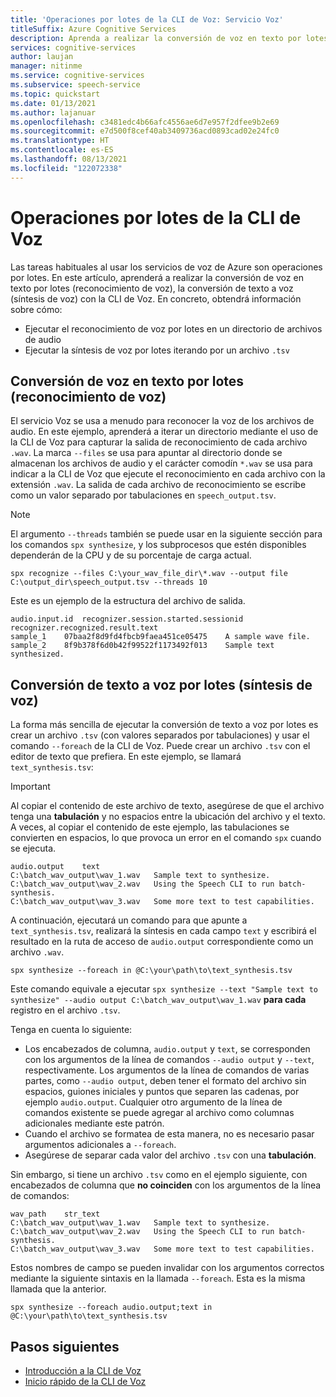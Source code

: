 ```yaml
---
title: 'Operaciones por lotes de la CLI de Voz: Servicio Voz'
titleSuffix: Azure Cognitive Services
description: Aprenda a realizar la conversión de voz en texto por lotes (reconocimiento de voz), la conversión de texto a voz (síntesis de voz) con la CLI de Voz.
services: cognitive-services
author: laujan
manager: nitinme
ms.service: cognitive-services
ms.subservice: speech-service
ms.topic: quickstart
ms.date: 01/13/2021
ms.author: lajanuar
ms.openlocfilehash: c3481edc4b66afc4556ae6d7e957f2dfee9b2e69
ms.sourcegitcommit: e7d500f8cef40ab3409736acd0893cad02e24fc0
ms.translationtype: HT
ms.contentlocale: es-ES
ms.lasthandoff: 08/13/2021
ms.locfileid: "122072338"
---
```

# <a name="speech-cli-batch-operations"></a>Operaciones por lotes de la CLI de Voz

Las tareas habituales al usar los servicios de voz de Azure son operaciones por lotes. En este artículo, aprenderá a realizar la conversión de voz en texto por lotes (reconocimiento de voz), la conversión de texto a voz (síntesis de voz) con la CLI de Voz. En concreto, obtendrá información sobre cómo:

* Ejecutar el reconocimiento de voz por lotes en un directorio de archivos de audio
* Ejecutar la síntesis de voz por lotes iterando por un archivo `.tsv`

## <a name="batch-speech-to-text-speech-recognition"></a>Conversión de voz en texto por lotes (reconocimiento de voz)

El servicio Voz se usa a menudo para reconocer la voz de los archivos de audio. En este ejemplo, aprenderá a iterar un directorio mediante el uso de la CLI de Voz para capturar la salida de reconocimiento de cada archivo `.wav`. La marca `--files` se usa para apuntar al directorio donde se almacenan los archivos de audio y el carácter comodín `*.wav` se usa para indicar a la CLI de Voz que ejecute el reconocimiento en cada archivo con la extensión `.wav`. La salida de cada archivo de reconocimiento se escribe como un valor separado por tabulaciones en `speech_output.tsv`.

> [!NOTE]
> El argumento `--threads` también se puede usar en la siguiente sección para los comandos `spx synthesize`, y los subprocesos que estén disponibles dependerán de la CPU y de su porcentaje de carga actual.

```console
spx recognize --files C:\your_wav_file_dir\*.wav --output file C:\output_dir\speech_output.tsv --threads 10
```

Este es un ejemplo de la estructura del archivo de salida.

```output
audio.input.id  recognizer.session.started.sessionid    recognizer.recognized.result.text
sample_1    07baa2f8d9fd4fbcb9faea451ce05475    A sample wave file.
sample_2    8f9b378f6d0b42f99522f1173492f013    Sample text synthesized.
```

## <a name="batch-text-to-speech-speech-synthesis"></a>Conversión de texto a voz por lotes (síntesis de voz)

La forma más sencilla de ejecutar la conversión de texto a voz por lotes es crear un archivo `.tsv` (con valores separados por tabulaciones) y usar el comando `--foreach` de la CLI de Voz. Puede crear un archivo `.tsv` con el editor de texto que prefiera. En este ejemplo, se llamará `text_synthesis.tsv`:

>[!IMPORTANT]
> Al copiar el contenido de este archivo de texto, asegúrese de que el archivo tenga una **tabulación** y no espacios entre la ubicación del archivo y el texto. A veces, al copiar el contenido de este ejemplo, las tabulaciones se convierten en espacios, lo que provoca un error en el comando `spx` cuando se ejecuta.

```Input
audio.output    text
C:\batch_wav_output\wav_1.wav   Sample text to synthesize.
C:\batch_wav_output\wav_2.wav   Using the Speech CLI to run batch-synthesis.
C:\batch_wav_output\wav_3.wav   Some more text to test capabilities.
```

A continuación, ejecutará un comando para que apunte a `text_synthesis.tsv`, realizará la síntesis en cada campo `text` y escribirá el resultado en la ruta de acceso de `audio.output` correspondiente como un archivo `.wav`.

```console
spx synthesize --foreach in @C:\your\path\to\text_synthesis.tsv
```

Este comando equivale a ejecutar `spx synthesize --text "Sample text to synthesize" --audio output C:\batch_wav_output\wav_1.wav` **para cada** registro en el archivo `.tsv`.

Tenga en cuenta lo siguiente:

* Los encabezados de columna, `audio.output` y `text`, se corresponden con los argumentos de la línea de comandos `--audio output` y `--text`, respectivamente. Los argumentos de la línea de comandos de varias partes, como `--audio output`, deben tener el formato del archivo sin espacios, guiones iniciales y puntos que separen las cadenas, por ejemplo `audio.output`. Cualquier otro argumento de la línea de comandos existente se puede agregar al archivo como columnas adicionales mediante este patrón.
* Cuando el archivo se formatea de esta manera, no es necesario pasar argumentos adicionales a `--foreach`.
* Asegúrese de separar cada valor del archivo `.tsv` con una **tabulación**.

Sin embargo, si tiene un archivo `.tsv` como en el ejemplo siguiente, con encabezados de columna que **no coinciden** con los argumentos de la línea de comandos:

```Input
wav_path    str_text
C:\batch_wav_output\wav_1.wav   Sample text to synthesize.
C:\batch_wav_output\wav_2.wav   Using the Speech CLI to run batch-synthesis.
C:\batch_wav_output\wav_3.wav   Some more text to test capabilities.
```

Estos nombres de campo se pueden invalidar con los argumentos correctos mediante la siguiente sintaxis en la llamada `--foreach`. Esta es la misma llamada que la anterior.

```console
spx synthesize --foreach audio.output;text in @C:\your\path\to\text_synthesis.tsv
```

## <a name="next-steps"></a>Pasos siguientes

* [Introducción a la CLI de Voz](./spx-overview.md)
* [Inicio rápido de la CLI de Voz](./spx-basics.md)
